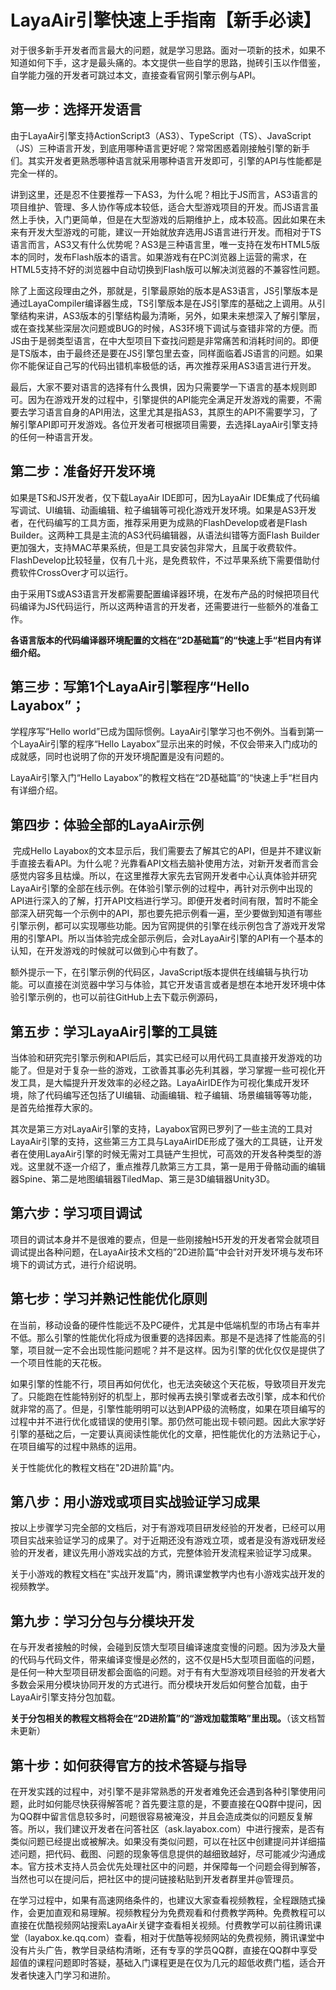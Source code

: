 # LayaAir引擎快速上手指南【新手必读】



​     对于很多新手开发者而言最大的问题，就是学习思路。面对一项新的技术，如果不知道如何下手，这才是最头痛的。本文提供一些自学的思路，抛砖引玉以作借鉴，自学能力强的开发者可跳过本文，直接查看官网引擎示例与API。

 

## **第一步：选择开发语言**

由于LayaAir引擎支持ActionScript3（AS3）、TypeScript（TS）、JavaScript（JS）三种语言开发，到底用哪种语言更好呢？常常困惑着刚接触引擎的新手们。其实开发者更熟悉哪种语言就采用哪种语言开发即可，引擎的API与性能都是完全一样的。

讲到这里，还是忍不住要推荐一下AS3，为什么呢？相比于JS而言，AS3语言的项目维护、管理、多人协作等成本较低，适合大型游戏项目的开发。而JS语言虽然上手快，入门更简单，但是在大型游戏的后期维护上，成本较高。因此如果在未来有开发大型游戏的可能，建议一开始就放弃选用JS语言进行开发。而相对于TS语言而言，AS3又有什么优势呢？AS3是三种语言里，唯一支持在发布HTML5版本的同时，发布Flash版本的语言。如果游戏有在PC浏览器上运营的需求，在HTML5支持不好的浏览器中自动切换到Flash版可以解决浏览器的不兼容性问题。

除了上面这段理由之外，那就是，引擎最原始的版本是AS3语言，JS引擎版本是通过LayaCompiler编译器生成，TS引擎版本是在JS引擎库的基础之上调用。从引擎结构来讲，AS3版本的引擎结构最为清晰，另外，如果未来想深入了解引擎层，或在查找某些深层次问题或BUG的时候，AS3环境下调试与查错非常的方便。而JS由于是弱类型语言，在中大型项目下查找问题是非常痛苦和消耗时间的。即便是TS版本，由于最终还是要在JS引擎包里去查，同样面临着JS语言的问题。如果你不能保证自己写的代码出错机率极低的话，再次推荐采用AS3语言进行开发。

最后，大家不要对语言的选择有什么畏惧，因为只需要学一下语言的基本规则即可。因为在游戏开发的过程中，引擎提供的API能完全满足开发游戏的需要，不需要去学习语言自身的API用法，这里尤其是指AS3，其原生的API不需要学习，了解引擎API即可开发游戏。各位开发者可根据项目需要，去选择LayaAir引擎支持的任何一种语言开发。

 

 

## **第二步：准备好开发环境**

如果是TS和JS开发者，仅下载LayaAir IDE即可，因为LayaAir IDE集成了代码编写调试、UI编辑、动画编辑、粒子编辑等可视化游戏开发环境。如果是AS3开发者，在代码编写的工具方面，推荐采用更为成熟的FlashDevelop或者是Flash Builder。这两种工具是主流的AS3代码编辑器，从语法纠错等方面Flash Builder更加强大，支持MAC苹果系统，但是工具安装包非常大，且属于收费软件。FlashDevelop比较轻量，仅有几十兆，是免费软件，不过苹果系统下需要借助付费软件CrossOver才可以运行。

由于采用TS或AS3语言开发都需要配置编译器环境，在发布产品的时候把项目代码编译为JS代码运行，所以这两种语言的开发者，还需要进行一些额外的准备工作。

**各语言版本的代码编译器环境配置的文档在“2D基础篇”的“快速上手“栏目内有详细介绍。**





## **第三步：写第1个LayaAir引擎程序“Hello Layabox”；**

学程序写“Hello world”已成为国际惯例。LayaAir引擎学习也不例外。当看到第一个LayaAir引擎的程序“Hello Layabox”显示出来的时候，不仅会带来入门成功的成就感，同时也说明了你的开发环境配置是没有问题的。

LayaAir引擎入门“Hello Layabox”的教程文档在“2D基础篇”的“快速上手“栏目内有详细介绍。



 

## **第四步：体验全部的LayaAir示例**

​    完成Hello Layabox的文本显示后，我们需要去了解其它的API，但是并不建议新手直接去看API。为什么呢？光靠看API文档去脑补使用方法，对新开发者而言会感觉内容多且枯燥。所以，在这里推荐大家先去官网开发者中心认真体验并研究LayaAir引擎的全部在线示例。在体验引擎示例的过程中，再针对示例中出现的API进行深入的了解，打开API文档进行学习。即便开发者时间有限，暂时不能全部深入研究每一个示例中的API，那也要先把示例看一遍，至少要做到知道有哪些引擎示例，都可以实现哪些功能。因为官网提供的引擎在线示例包含了游戏开发常用的引擎API。所以当体验完成全部示例后，会对LayaAir引擎的API有一个基本的认知，在开发游戏的时候就可以做到心中有数了。

额外提示一下，在引擎示例的代码区，JavaScript版本提供在线编辑与执行功能。可以直接在浏览器中学习与体验，其它开发语言或者是想在本地开发环境中体验引擎示例的，也可以前往GitHub上去下载示例源码，

 



## **第五步：学习LayaAir引擎的工具链**

当体验和研究完引擎示例和API后后，其实已经可以用代码工具直接开发游戏的功能了。但是对于复杂一些的游戏，工欲善其事必先利其器，学习掌握一些可视化开发工具，是大幅提升开发效率的必经之路。LayaAirIDE作为可视化集成开发环境，除了代码编写还包括了UI编辑、动画编辑、粒子编辑、场景编辑等等功能，是首先给推荐大家的。

其次是第三方对LayaAir引擎的支持，Layabox官网已罗列了一些主流的工具对LayaAir引擎的支持，这些第三方工具与LayaAirIDE形成了强大的工具链，让开发者在使用LayaAir引擎的时候无需对工具链产生担忧，可高效的开发各种类型的游戏。这里就不逐一介绍了，重点推荐几款第三方工具，第一是用于骨骼动画的编辑器Spine、第二是地图编辑器TiledMap、第三是3D编辑器Unity3D。

 



## **第六步：学习项目调试**

项目的调试本身并不是很难的要点，但是一些刚接触H5开发的开发者常会就项目调试提出各种问题，在LayaAir技术文档的”2D进阶篇“中会针对开发环境与发布环境下的调试方式，进行介绍说明。

 



## **第七步：学习并熟记性能优化原则**

在当前，移动设备的硬件性能远不及PC硬件，尤其是中低端机型的市场占有率并不低。那么引擎的性能优化将成为很重要的选择因素。那是不是选择了性能高的引擎，项目就一定不会出现性能问题呢？并不是这样。因为引擎的优化仅仅是提供了一个项目性能的天花板。

如果引擎的性能不行，项目再如何优化，也无法突破这个天花板，导致项目开发完了。只能跑在性能特别好的机型上，那时候再去换引擎或者去改引擎，成本和代价就非常的高了。但是，引擎性能明明可以达到APP级的流畅度，如果在项目编写的过程中并不进行优化或错误的使用引擎。那仍然可能出现卡顿问题。因此大家学好引擎的基础之后，一定要认真阅读性能优化的文章，把性能优化的方法熟记于心，在项目编写的过程中熟练的运用。

关于性能优化的教程文档在"2D进阶篇"内。

 

 

## **第八步：用小游戏或项目实战验证学习成果**

按以上步骤学习完全部的文档后，对于有游戏项目研发经验的开发者，已经可以用项目实战来验证学习的成果了。对于近期还没有游戏立项，或者是没有游戏研发经验的开发者，建议先用小游戏实战的方式，完整体验开发流程来验证学习成果。

关于小游戏的教程文档在"实战开发篇"内，腾讯课堂教学内也有小游戏实战开发的视频教学。





## **第九步：学习分包与分模块开发**

在与开发者接触的时候，会碰到反馈大型项目编译速度变慢的问题。因为涉及大量的代码与代码文件，带来编译变慢是必然的，这不仅是H5大型项目面临的问题，是任何一种大型项目研发都会面临的问题。对于有有大型游戏项目经验的开发者大多数会采用分模块协同开发的方式进行。而分模块开发后如何整合加载，由于LayaAir引擎支持分包加载。

**关于分包相关的教程文档将会在“2D进阶篇”的“游戏加载策略”里出现。**（该文档暂未更新）

 



## **第十步：如何获得官方的技术答疑与指导**

在开发实践的过程中，对引擎不是非常熟悉的开发者难免还会遇到各种引擎使用问题，此时如何能尽快获得解答呢？首先要注意的是，不要直接在QQ群中提问，因为QQ群中留言信息较多时，问题很容易被淹没，并且会造成类似的问题反复解答。所以，我们建议开发者在问答社区（ask.layabox.com）中进行搜索，是否有类似问题已经提出或被解决。如果没有类似问题，可以在社区中创建提问并详细描述问题，把代码、截图、问题的现象等信息提供的越细致越好，尽可能减少沟通成本。官方技术支持人员会优先处理社区中的问题，并保障每一个问题会得到解答，当然也可以在提问后，把社区中的提问链接粘贴到开发者群里并@管理员。

在学习过程中，如果有高速网络条件的，也建议大家查看视频教程，全程跟随式操作，会更加直观和易理解。视频教程分为免费观看和付费教学两种。免费教程可以直接在优酷视频网站搜索LayaAir关键字查看相关视频。付费教学可以前往腾讯课堂（layabox.ke.qq.com）查看，相对于优酷等视频网站的免费视频，腾讯课堂中没有片头广告，教学目录结构清晰，还有专享的学员QQ群，直接在QQ群中享受超值的课程问题即时答疑，基础入门课程更是在仅为几元的超低收费门槛，适合开发者快速入门学习和进阶。